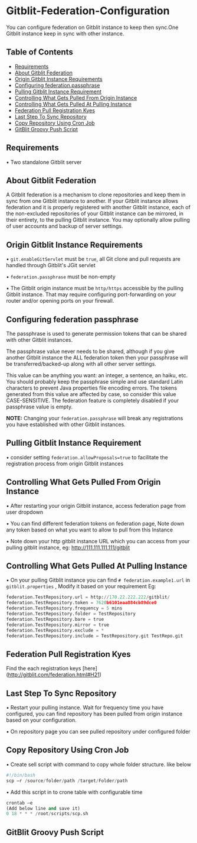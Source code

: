 # Gitblit-Federation-Configuration
You can configure federation on Gitblit instance to keep then sync.One Gitblit instance keep in sync with other instance.

## Table of Contents

* [Requirements](#requirements)
* [About Gitblit Federation](#about-gitblit-federation)
* [Origin Gitblit Instance Requirements](#origin-gitblit-instance-requirements)
* [Configuring federation.passphrase](#configuring-federation-passphrase)
* [Pulling Gitblit Instance Requirement](#pulling-gitblit-instance-requirement)
* [Controlling What Gets Pulled From Origin Instance](#controlling-what-gets-pulled-from-origin-instance)
* [Controlling What Gets Pulled At Pulling Instance](#controlling-what-gets-pulled-at-pulling-instance)
* [Federation Pull Registration Kyes](#federation-pull-registration-kyes)
* [Last Step To Sync Repository](#last-step-to-sync-repository)
* [Copy Repository Using Cron Job](#copy-repository-using-cron-job)
* [GitBlit Groovy Push Script](#gitBlit-groovy-push-script)

## Requirements
•	Two standalone Gitblit server

## About Gitblit Federation
A Gitblit federation is a mechanism to clone repositories and keep them in sync from one Gitblit instance to another. If your Gitblit instance allows federation and it is properly registered with another Gitblit instance, each of the non-excluded repositories of your Gitblit instance can be mirrored, in their entirety, to the pulling Gitblit instance. You may optionally allow pulling of user accounts and backup of server settings.


## Origin Gitblit Instance Requirements
•	`git.enableGitServlet` must be `true`, all Git clone and pull requests are handled through Gitblit's JGit servlet

•	`federation.passphrase` must be non-empty

•	The Gitblit origin instance must be `http/https` accessible by the pulling Gitblit instance. That may require configuring port-forwarding on your router and/or opening ports on your firewall.


## Configuring federation passphrase
The passphrase is used to generate permission tokens that can be shared with other Gitblit instances.

The passphrase value never needs to be shared, although if you give another Gitblit instance the ALL federation token then your passphrase will be transferred/backed-up along with all other server settings.

This value can be anything you want: an integer, a sentence, an haiku, etc. You should probably keep the passphrase simple and use standard Latin characters to prevent Java properties file encoding errors. The tokens generated from this value are affected by case, so consider this value CASE-SENSITIVE.
The federation feature is completely disabled if your passphrase value is empty.

**NOTE:**
Changing your `federation.passphrase` will break any registrations you have established with other Gitblit instances.

## Pulling Gitblit Instance Requirement
•	consider setting `federation.allowProposals=true` to facilitate the registration process from origin Gitblit instances

## Controlling What Gets Pulled From Origin Instance
•	After restarting your origin Gitblit instance, access federation page from user dropdown

•	You can find different federation tokens on federation page, Note down any token based on what you want to allow to pull from this Instance

•	Note down your http gitblit instance URL which you can access from your pulling gitblit instance, eg: http://111.111.111.111/gitblit


## Controlling What Gets Pulled At Pulling Instance
•	On your pulling Gitblit instance you can find `# federation.example1.url`  in `gitblit.properties` , Modify it based on your requirement
Eg:

```python
federation.TestRepository.url = http://170.22.222.222/gitblit/
federation.TestRepository.token = 7620b6101eaa884cb89dce0
federation.TestRepository.frequency = 5 mins
federation.TestRepository.folder = TestRepository
federation.TestRepository.bare = true
federation.TestRepository.mirror = true
federation.TestRepository.exclude = *
federation.TestRepository.include = TestRepository.git TestRepo.git
```

## Federation Pull Registration Kyes
 Find the each registration keys [here]  (http://gitblit.com/federation.html#H21)
 
 
## Last Step To Sync Repository
•	Restart your pulling instance. Wait for frequency time you have configured, you can find repository has been pulled from origin instance based on your configuration.

•	On repository page you can see pulled repository under configured folder


## Copy Repository Using Cron Job

•	Create sell script with command to copy whole folder structure. like below

```python
#!/bin/bash
scp –r /source/folder/path /target/Folder/path
```

•	Add this script in to crone table with configurable time

```python
crontab –e 
(Add below line and save it)
0 18 * * * /root/scripts/scp.sh
 ```

## GitBlit Groovy Push Script

